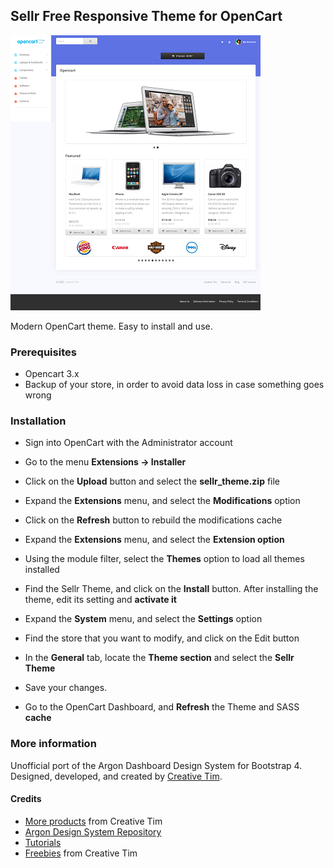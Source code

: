 ## Sellr Free Responsive Theme for OpenCart

![alt text](/upload/catalog/view/theme/sellr/image/sellr.png)

Modern OpenCart theme. Easy to install and use. 


### Prerequisites

- Opencart 3.x
- Backup of your store, in order to avoid data loss in case something goes wrong


### Installation

- Sign into OpenCart with the Administrator account

- Go to the menu  **Extensions -> Installer**

- Click on the  **Upload** button and select the **sellr_theme.zip** file

- Expand the **Extensions** menu, and select the **Modifications** option

- Click on the  **Refresh** button to rebuild the modifications cache

- Expand the **Extensions** menu, and select the **Extension option**

- Using the module filter, select the **Themes** option to load all themes installed

- Find the Sellr Theme, and click on the **Install** button. After installing the theme, edit its setting and **activate it**

- Expand the **System** menu, and select the **Settings** option

- Find the store that you want to modify, and click on the Edit button

- In the **General** tab, locate the **Theme section** and select the **Sellr Theme**

- Save your changes. 

- Go to the OpenCart Dashboard, and **Refresh** the Theme and SASS **cache**



### More information

Unofficial port of the Argon Dashboard Design System for Bootstrap 4. Designed, developed, and created by <a href="https://www.creative-tim.com/"> Creative Tim</a>.

#### Credits


<ul>
  <li><a href="https://www.creative-tim.com/bootstrap-themes">More products</a> from Creative Tim</li>
  <li>
  <a href="https://github.com/creativetimofficial/argon-design-system"> Argon Design System Repository </a></li>
  <li><a href="https://www.youtube.com/channel/UCVyTG4sCw-rOvB9oHkzZD1w">Tutorials</a></li>
  <li><a href="https://www.creative-tim.com/bootstrap-themes/free">Freebies</a> from Creative Tim</li>

</ul>